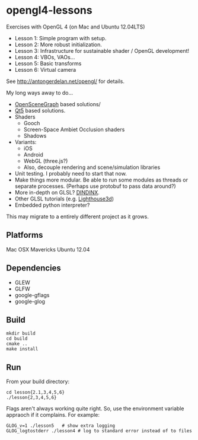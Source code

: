 opengl4-lessons
===============

Exercises with OpenGL 4 (on Mac and Ubuntu 12.04LTS)

* Lesson 1: Simple program with setup.
* Lesson 2: More robust initialization.
* Lesson 3: Infrastructure for sustainable shader / OpenGL development! 
* Lesson 4: VBOs, VAOs...
* Lesson 5: Basic transforms
* Lesson 6: Virtual camera

See http://antongerdelan.net/opengl/ for details.

My long ways away to do...

* [OpenSceneGraph](http://www.openscenegraph.org/) based solutions/
* [Qt5](http://qt-project.org/wiki/Qt_5.0) based solutions.
* Shaders
  * Gooch
  * Screen-Space Ambiet Occlusion shaders
  * Shadows
* Variants:
  * iOS 
  * Android
  * WebGL (three.js?)
  * Also, decouple rendering and scene/simulation libraries
* Unit testing. I probably need to start that now.
* Make things more modular. Be able to run some modules as threads or separate processes. (Perhaps use protobuf to pass data around?)
* More in-depth on GLSL? [DINDINX](http://dindinx.net/OpenGL/index.php?menu=exemples&submenu=shaders).
* Other GLSL tutorials (e.g. [Lighthouse3d](http://www.lighthouse3d.com/))
* Embedded python interpreter? 

This may migrate to a entirely different project as it grows.

Platforms
---------

Mac OSX Mavericks
Ubuntu 12.04

Dependencies
------------

* GLEW
* GLFW
* google-gflags
* google-glog

Build
-----

    mkdir build
    cd build
    cmake ..
    make install

Run
---

From your build directory: 

    cd lesson{2.1,3,4,5,6}
    ./lesson{2,3,4,5,6}
    
Flags aren't always working quite right. So, use the environment variable appraoch if it complains. For example: 

    GLOG_v=1 ./lesson5   # show extra logging
    GLOG_logtostderr ./lesson4 # log to standard error instead of to files
